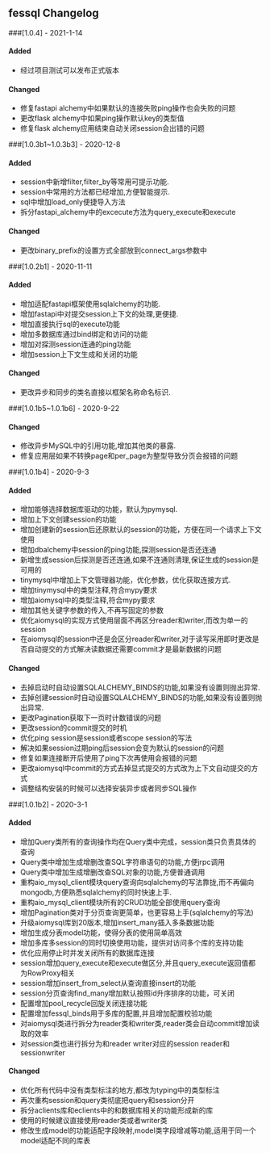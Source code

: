 ## fessql Changelog

###[1.0.4] - 2021-1-14

#### Added 
- 经过项目测试可以发布正式版本

#### Changed 
- 修复fastapi alchemy中如果默认的连接失败ping操作也会失败的问题
- 更改flask alchemy中如果ping操作默认key的类型值
- 修复flask alchemy应用结束自动关闭session会出错的问题


###[1.0.3b1~1.0.3b3] - 2020-12-8

#### Added 
- session中新增filter,filter_by等常用可提示功能.
- session中常用的方法都已经增加,方便智能提示.
- sql中增加load_only便捷导入方法
- 拆分fastapi_alchemy中的excecute方法为query_execute和execute

#### Changed 
- 更改binary_prefix的设置方式全部放到connect_args参数中

###[1.0.2b1] - 2020-11-11

#### Added 
- 增加适配fastapi框架使用sqlalchemy的功能.
- 增加fastapi中对提交session上下文的处理,更便捷.
- 增加直接执行sql的execute功能
- 增加多数据库通过bind绑定和访问的功能
- 增加对探测session连通的ping功能
- 增加session上下文生成和关闭的功能

#### Changed 
- 更改异步和同步的类名直接以框架名称命名标识.


###[1.0.1b5~1.0.1b6] - 2020-9-22

#### Changed 
- 修改异步MySQL中的引用功能,增加其他类的暴露.
- 修复应用层如果不转换page和per_page为整型导致分页会报错的问题

###[1.0.1b4] - 2020-9-3

#### Added
- 增加能够选择数据库驱动的功能，默认为pymysql.
- 增加上下文创建session的功能
- 增加创建新的session后还原默认的session的功能，方便在同一个请求上下文使用
- 增加dbalchemy中session的ping功能,探测session是否还连通
- 新增生成session后探测是否还连通,如果不连通则清理,保证生成的session是可用的
- tinymysql中增加上下文管理器功能，优化参数，优化获取连接方式.
- 增加tinymysql中的类型注释,符合mypy要求
- 增加aiomysql中的类型注释,符合mypy要求
- 增加其他关键字参数的传入,不再写固定的参数
- 优化aiomysql的实现方式使用层面不再区分reader和writer,而改为单一的session
- 在aiomysql的session中还是会区分reader和writer,对于读写采用即时更改是否自动提交的方式解决读数据还需要commit才是最新数据的问题

#### Changed 
- 去掉启动时自动设置SQLALCHEMY_BINDS的功能,如果没有设置则抛出异常.
- 去掉创建session时自动设置SQLALCHEMY_BINDS的功能,如果没有设置则抛出异常.
- 更改Pagination获取下一页时计数错误的问题
- 更改session的commit提交的时机
- 优化ping session是session或者scope session的写法
- 解决如果session过期ping后session会变为默认的session的问题
- 修复如果连接断开后使用了ping下次再使用会报错的问题
- 更改aiomysql中commit的方式去掉显式提交的方式改为上下文自动提交的方式
- 调整结构安装的时候可以选择安装异步或者同步SQL操作

###[1.0.1b2] - 2020-3-1

#### Added 
- 增加Query类所有的查询操作均在Query类中完成，session类只负责具体的查询
- Query类中增加生成增删改查SQL字符串语句的功能,方便jrpc调用
- Query类中增加生成增删改查SQL对象的功能,方便普通调用
- 重构aio_mysql_client模块query查询向sqlalchemy的写法靠拢,而不再偏向mongodb,方便熟悉sqlalchemy的同时快速上手.
- 重构aio_mysql_client模块所有的CRUD功能全部使用query查询
- 增加Pagination类对于分页查询更简单，也更容易上手(sqlalchemy的写法)
- 升级aiomysql库到20版本,增加insert_many插入多条数据功能
- 增加生成分表model功能，使得分表的使用简单高效
- 增加多库多session的同时切换使用功能，提供对访问多个库的支持功能
- 优化应用停止时并发关闭所有的数据库连接
- session增加query_execute和execute做区分,并且query_execute返回值都为RowProxy相关
- session增加insert_from_select从查询直接insert的功能
- session分页查询find_many增加默认按照id升序排序的功能，可关闭
- 配置增加pool_recycle回旋关闭连接功能
- 配置增加fessql_binds用于多库的配置,并且增加配置校验功能
- 对aiomysql类进行拆分为reader类和writer类,reader类会自动commit增加读取的效率
- 对session类也进行拆分为和reader writer对应的session reader和sessionwriter 

#### Changed 
- 优化所有代码中没有类型标注的地方,都改为typing中的类型标注
- 再次重构session和query类彻底把query和session分开
- 拆分aclients库和eclients中的和数据库相关的功能形成新的库
- 使用的时候建议直接使用reader类或者writer类
- 修改生成model的功能适配字段映射,model类字段增减等功能,适用于同一个model适配不同的库表
